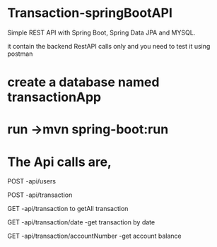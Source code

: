 # Transaction-springBootAPI

Simple REST API with Spring Boot, Spring Data JPA and MYSQL.

it contain the backend RestAPI calls only and you need to test it using postman
# create a database named transactionApp
# run ->mvn spring-boot:run

# The Api calls are,

POST -api/users  

POST -api/transaction

GET -api/transaction to getAll transaction

GET -api/transaction/date -get transaction by date

GET -api/transaction/accountNumber -get account balance

